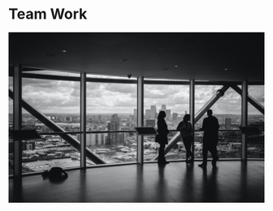 # Team Work 

![](https://github.com/suhasmaddali/Team-Work-/blob/main/charles-forerunner-3fPXt37X6UQ-unsplash.jpg)
